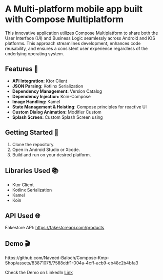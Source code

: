 <!DOCTYPE html>
<html>
<body>
  <h1>A Multi-platform mobile app built with Compose Multiplatform</h1>
  <p>This innovative application utilizes Compose Multiplatform to share both the User Interface (UI) and Business Logic seamlessly across Android and iOS platforms. This approach streamlines development, enhances code reusability, and ensures a consistent user experience regardless of the underlying operating system.</p>


  <h2>Features 🚀</h2>

  <ul>
    <li><strong>API Integration:</strong> Ktor Client</li>
    <li><strong>JSON Parsing:</strong> Kotlinx Serialization</li>
    <li><strong>Dependency Management:</strong> Version Catalog</li>
    <li><strong>Dependency Injection:</strong> Koin-Compose</li>
    <li><strong>Image Handling:</strong> Kamel</li>
    <li><strong>State Management & Hoisting:</strong> Compose principles for reactive UI</li>
    <li><strong>Custom Dialog Animation:</strong> Modifier Custom</li>
    <li><strong>Splash Screen:</strong> Custom Splash Screen using</li>
  </ul>

  <h2>Getting Started 🚀</h2>

  <ol>
    <li>Clone the repository.</li>
    <li>Open in Android Studio or Xcode.</li>
    <li>Build and run on your desired platform.</li>
  </ol>

  <h2>Libraries Used 📚</h2>

  <ul>
    <li>Ktor Client</li>
    <li>Kotlinx Serialization</li>
    <li>Kamel</li>
    <li>Koin</li>
  </ul>

  <h2>API Used 🌐</h2>
  <p>Fakestore API: <a href="https://fakestoreapi.com/products" target="_blank">https://fakestoreapi.com/products</a></p>

  <h2>Demo 🎬</h2>
 https://github.com/Naveed-Baloch/Compose-Kmp-Shop/assets/83871075/7588ddf1-004a-4cff-acb9-eb48c2b4bfa3

  <p>Check the Demo on LinkedIn <a href="https://www.linkedin.com/posts/muhammad-naveed3_compose-kmp-ios-activity-7141704527975530496-qBfi?utm_source=share&utm_medium=member_desktop" target="_blank">Link</a> </p>
</body>
</html>
